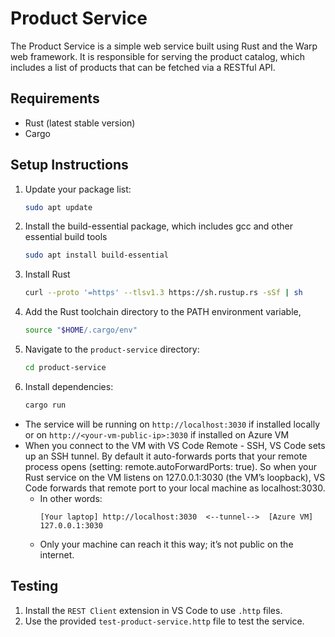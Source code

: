 # Product Service

The Product Service is a simple web service built using Rust and the Warp web framework. It is responsible for serving the product catalog, which includes a list of products that can be fetched via a RESTful API.

## Requirements

- Rust (latest stable version)
- Cargo

## Setup Instructions
1. Update your package list:
   ```bash
   sudo apt update
   ```
2. Install the build-essential package, which includes gcc and other essential build tools

   ```bash
   sudo apt install build-essential
   ```
3. Install Rust
   ```bash
   curl --proto '=https' --tlsv1.3 https://sh.rustup.rs -sSf | sh
   ```
4. Add the Rust toolchain directory to the PATH environment variable,
   ```bash
   source "$HOME/.cargo/env"
   ```
5. Navigate to the `product-service` directory:
   ```bash
   cd product-service
   ```
6. Install dependencies:
   ```bash
   cargo run
   ```
- The service will be running on `http://localhost:3030` if installed locally or on `http://<your-vm-public-ip>:3030` if installed on Azure VM
- When you connect to the VM with VS Code Remote - SSH, VS Code sets up an SSH tunnel. By default it auto-forwards ports that your remote process opens (setting: remote.autoForwardPorts: true). So when your Rust service on the VM listens on 127.0.0.1:3030 (the VM’s loopback), VS Code forwards that remote port to your local machine as localhost:3030.
   - In other words:
      ```
      [Your laptop] http://localhost:3030  <--tunnel-->  [Azure VM] 127.0.0.1:3030
      ```
   - Only your machine can reach it this way; it’s not public on the internet.

## Testing
1. Install the `REST Client` extension in VS Code to use `.http` files.
2. Use the provided `test-product-service.http` file to test the service.

